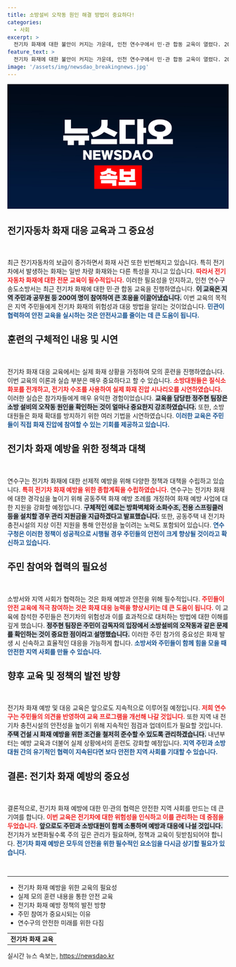 ```yaml
---
title: 소방설비 오작동 원인 해결 방법이 중요하다!
categories:
  - 사회
excerpt: >
  전기차 화재에 대한 불안이 커지는 가운데, 인천 연수구에서 민·관 합동 교육이 열렸다. 200여 명이 참여한 이 교육에서는 실전 같은 모의 훈련과 예방 대책이 논의되며 주민 안전 강화에 나섰다. 만나보자!
feature_text: >
  전기차 화재에 대한 불안이 커지는 가운데, 인천 연수구에서 민·관 합동 교육이 열렸다. 200여 명이 참여한 이 교육에서는 실전 같은 모의 훈련과 예방 대책이 논의되며 주민 안전 강화에 나섰다. 만나보자!
image: '/assets/img/newsdao_breakingnews.jpg'
---
```


<p><img src="/assets/img/newsdao_breakingnews.jpg" alt="koreaapp 속보" /></p>

<h2 data-ke-size="size26">전기자동차 화재 대응 교육과 그 중요성</h2>

<p data-ke-size="size16">&nbsp;</p>

<p>최근 전기자동차의 보급이 증가하면서 화재 사건 또한 빈번해지고 있습니다. 특히 전기차에서 발생하는 화재는 일반 차량 화재와는 다른 특성을 지니고 있습니다. <b><span style="color: #ee2323;">따라서 전기자동차 화재에 대한 전문 교육이 필수적입니다.</span></b> 이러한 필요성을 인지하고, 인천 연수구 송도소방서는 최근 전기차 화재에 대한 민·관 합동 교육을 진행하였습니다. <b><span style="background-color: #21538527;">이 교육은 지역 주민과 공무원 등 200여 명이 참여하여 큰 호응을 이끌어냈습니다.</span></b> 이번 교육의 목적은 지역 주민들에게 전기차 화재의 위험성과 대응 방법을 알리는 것이었습니다. <b><span style="color: #1a5490;">민관이 협력하여 안전 교육을 실시하는 것은 안전사고를 줄이는 데 큰 도움이 됩니다.</span></b></p>

<h2 data-ke-size="size26">훈련의 구체적인 내용 및 시연</h2>

<p data-ke-size="size16">&nbsp;</p>

<p>전기차 화재 대응 교육에서는 실제 화재 상황을 가정하여 모의 훈련을 진행하였습니다. 이번 교육의 이론과 실습 부분은 매우 중요하다고 할 수 있습니다. <b><span style="color: #ee2323;">소방대원들은 질식소화포를 전개하고, 전기차 수조를 사용하여 실제 화재 진압 시나리오를 시연하였습니다.</span></b> 이러한 실습은 참가자들에게 매우 유익한 경험이었습니다. <b><span style="background-color: #21538527;">교육을 담당한 정주현 팀장은 소방 설비의 오작동 원인을 확인하는 것이 얼마나 중요한지 강조하였습니다.</span></b> 또한, 소방대원들은 화재 확대를 방지하기 위한 여러 기법을 시연하였습니다. <b><span style="color: #1a5490;">이러한 교육은 주민들이 직접 화재 진압에 참여할 수 있는 기회를 제공하고 있습니다.</span></b> </p>

<h2 data-ke-size="size26">전기차 화재 예방을 위한 정책과 대책</h2>

<p data-ke-size="size16">&nbsp;</p>

<p>연수구는 전기차 화재에 대한 선제적 예방을 위해 다양한 정책과 대책을 수립하고 있습니다. <b><span style="color: #ee2323;">특히 전기차 화재 예방을 위한 종합계획을 수립하였습니다.</span></b> 연수구는 전기차 화재에 대한 경각심을 높이기 위해 공동주택 화재 예방 조례를 개정하여 화재 예방 사업에 대한 지원을 강화할 예정입니다. <b><span style="background-color: #21538527;">구체적인 예로는 방화벽체와 소화수조, 전용 스프링클러 등을 설치할 경우 관리 지원금을 지급하겠다고 발표했습니다.</span></b> 또한, 공동주택 내 전기차 충전시설의 지상 이전 지원을 통해 안전성을 높이려는 노력도 포함되어 있습니다. <b><span style="color: #1a5490;">연수구청은 이러한 정책이 성공적으로 시행될 경우 주민들의 안전이 크게 향상될 것이라고 확신하고 있습니다.</span></b></p>

<h2 data-ke-size="size26">주민 참여와 협력의 필요성</h2>

<p data-ke-size="size16">&nbsp;</p>

<p>소방서와 지역 사회가 협력하는 것은 화재 예방과 안전을 위해 필수적입니다. <b><span style="color: #ee2323;">주민들이 안전 교육에 적극 참여하는 것은 화재 대응 능력을 향상시키는 데 큰 도움이 됩니다.</span></b> 이 교육에 참석한 주민들은 전기차의 위험성과 이를 효과적으로 대처하는 방법에 대한 이해를 깊게 했습니다. <b><span style="background-color: #21538527;">정주현 팀장은 주민이 감독자의 입장에서 소방설비의 오작동과 같은 문제를 확인하는 것이 중요한 점이라고 설명했습니다.</span></b> 이러한 주민 참가의 중요성은 화재 발생 시 신속하고 효율적인 대응을 가능하게 합니다. <b><span style="color: #1a5490;">소방서와 주민들이 함께 힘을 모을 때 안전한 지역 사회를 만들 수 있습니다.</span></b></p>

<h2 data-ke-size="size26">향후 교육 및 정책의 발전 방향</h2>

<p data-ke-size="size16">&nbsp;</p>

<p>전기차 화재 예방 및 대응 교육은 앞으로도 지속적으로 이루어질 예정입니다. <b><span style="color: #ee2323;">저희 연수구는 주민들의 의견을 반영하여 교육 프로그램을 개선해 나갈 것입니다.</span></b> 또한 지역 내 전기차 충전시설의 안전성을 높이기 위해 지속적인 점검과 업데이트가 필요할 것입니다. <b><span style="background-color: #21538527;">주택 건설 시 화재 예방을 위한 조건을 철저히 준수할 수 있도록 관리하겠습니다.</span></b> 내년부터는 예방 교육과 더불어 실제 상황에서의 훈련도 강화할 예정입니다. <b><span style="color: #1a5490;">지역 주민과 소방대원 간의 유기적인 협력이 지속된다면 보다 안전한 지역 사회를 기대할 수 있습니다.</span></b></p>

<h2 data-ke-size="size26">결론: 전기차 화재 예방의 중요성</h2>

<p data-ke-size="size16">&nbsp;</p>

<p>결론적으로, 전기차 화재 예방에 대한 민·관의 협력은 안전한 지역 사회를 만드는 데 큰 기여를 합니다. <b><span style="color: #ee2323;">이번 교육은 전기차에 대한 위험성을 인식하고 이를 관리하는 데 중점을 두었습니다.</span></b> <b><span style="background-color: #21538527;">앞으로도 주민과 소방대원이 함께 소통하며 예방과 대응에 나설 것입니다.</span></b> 전기차가 보편화될수록 주의 깊은 관리가 필요하며, 정책과 교육이 뒷받침되어야 합니다. <b><span style="color: #1a5490;">전기차 화재 예방은 모두의 안전을 위한 필수적인 요소임을 다시금 상기할 필요가 있습니다.</span></b></p>

<p data-ke-size="size16">&nbsp;</p>

<hr>

<ul>
    <li>전기차 화재 예방을 위한 교육의 필요성</li>
    <li>실제 모의 훈련 내용을 통한 안전 교육</li>
    <li>전기차 화재 예방 정책의 발전 방향</li>
    <li>주민 참여가 중요시되는 이유</li>
    <li>연수구의 안전한 미래를 위한 다짐</li>
</ul>

<table>
    <tr>
        <td style="text-align: center; height: 17px;"><b>전기차 화재 교육</b></td>
    </tr>
</table>
실시간 뉴스 속보는, <a href="https://newsdao.kr" rel="dofollow">https://newsdao.kr</a>


